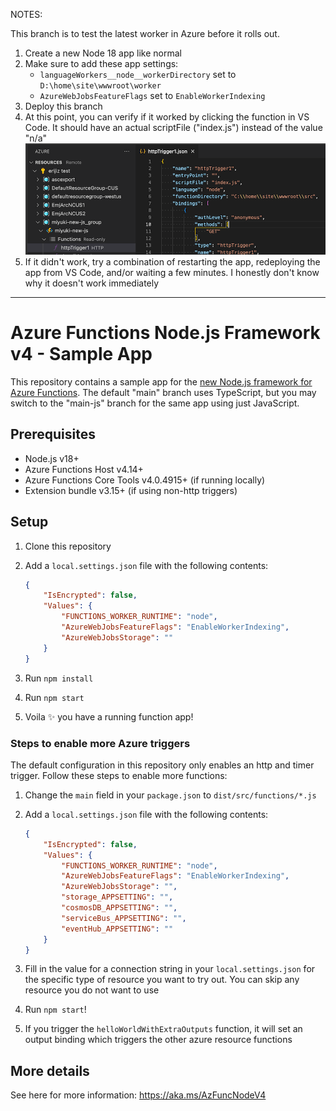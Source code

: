 NOTES:

This branch is to test the latest worker in Azure before it rolls out.

1. Create a new Node 18 app like normal
1. Make sure to add these app settings:
    - `languageWorkers__node__workerDirectory` set to `D:\home\site\wwwroot\worker`
    - `AzureWebJobsFeatureFlags` set to `EnableWorkerIndexing`
1. Deploy this branch
1. At this point, you can verify if it worked by clicking the function in VS Code. It should have an actual scriptFile ("index.js") instead of the value "n/a"
    ![function](./function.png)
1. If it didn't work, try a combination of restarting the app, redeploying the app from VS Code, and/or waiting a few minutes. I honestly don't know why it doesn't work immediately

---

# Azure Functions Node.js Framework v4 - Sample App

This repository contains a sample app for the [new Node.js framework for Azure Functions](https://aka.ms/AzFuncNodeV4). The default "main" branch uses TypeScript, but you may switch to the "main-js" branch for the same app using just JavaScript.

## Prerequisites

- Node.js v18+
- Azure Functions Host v4.14+
- Azure Functions Core Tools v4.0.4915+ (if running locally)
- Extension bundle v3.15+ (if using non-http triggers)

## Setup

1. Clone this repository
1. Add a `local.settings.json` file with the following contents:

    ```json
    {
        "IsEncrypted": false,
        "Values": {
            "FUNCTIONS_WORKER_RUNTIME": "node",
            "AzureWebJobsFeatureFlags": "EnableWorkerIndexing",
            "AzureWebJobsStorage": ""
        }
    }
    ```

1. Run `npm install`
1. Run `npm start`
1. Voila ✨ you have a running function app!

### Steps to enable more Azure triggers

The default configuration in this repository only enables an http and timer trigger. Follow these steps to enable more functions:

1. Change the `main` field in your `package.json` to `dist/src/functions/*.js`
1. Add a `local.settings.json` file with the following contents:

    ```json
    {
        "IsEncrypted": false,
        "Values": {
            "FUNCTIONS_WORKER_RUNTIME": "node",
            "AzureWebJobsFeatureFlags": "EnableWorkerIndexing",
            "AzureWebJobsStorage": "",
            "storage_APPSETTING": "",
            "cosmosDB_APPSETTING": "",
            "serviceBus_APPSETTING": "",
            "eventHub_APPSETTING": ""
        }
    }
    ```

1. Fill in the value for a connection string in your `local.settings.json` for the specific type of resource you want to try out. You can skip any resource you do not want to use
1. Run `npm start`!
1. If you trigger the `helloWorldWithExtraOutputs` function, it will set an output binding which triggers the other azure resource functions

## More details

See here for more information: https://aka.ms/AzFuncNodeV4